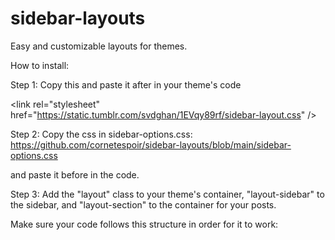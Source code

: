 # sidebar-layouts
Easy and customizable layouts for themes.

How to install:

Step 1:
Copy this and paste it after <head> in your theme's code

 &lt;link rel="stylesheet" href="https://static.tumblr.com/svdghan/1EVqy89rf/sidebar-layout.css" /&gt;

Step 2: 
Copy the css in sidebar-options.css: https://github.com/cornetespoir/sidebar-layouts/blob/main/sidebar-options.css
  
and paste it before </style> in the code.

Step 3:
Add the "layout" class to your theme's container, "layout-sidebar" to the sidebar, and "layout-section" to the container for your posts.

Make sure your code follows this structure in order for it to work:

<div class="layout">

<div class="layout-sidebar">
<!-- sidebar content goes here -->
</div>

<div class="layout-section">
  <!-- posts go here -->
</div>
